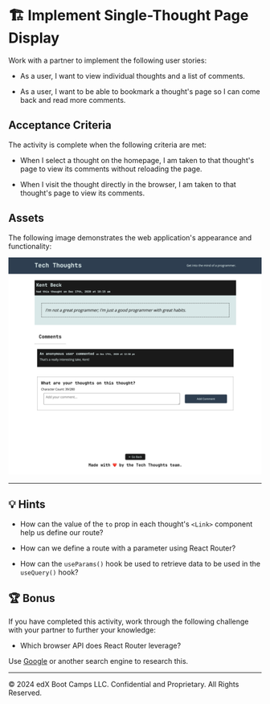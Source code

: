 # 🏗️ Implement Single-Thought Page Display

Work with a partner to implement the following user stories:

* As a user, I want to view individual thoughts and a list of comments.

* As a user, I want to be able to bookmark a thought's page so I can come back and read more comments.

## Acceptance Criteria

The activity is complete when the following criteria are met:

* When I select a thought on the homepage, I am taken to that thought's page to view its comments without reloading the page.

* When I visit the thought directly in the browser, I am taken to that thought's page to view its comments.

## Assets

The following image demonstrates the web application's appearance and functionality:

![The single thought's page displays the thought's information, its list of comments, and a form to add a new comment.](Images/01-screenshot.png)

---

## 💡 Hints

* How can the value of the `to` prop in each thought's `<Link>` component help us define our route?

* How can we define a route with a parameter using React Router?

* How can the `useParams()` hook be used to retrieve data to be used in the `useQuery()` hook?

## 🏆 Bonus

If you have completed this activity, work through the following challenge with your partner to further your knowledge:

* Which browser API does React Router leverage?

Use [Google](https://www.google.com) or another search engine to research this.

---

© 2024 edX Boot Camps LLC. Confidential and Proprietary. All Rights Reserved.
